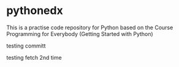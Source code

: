 # pythonedx
This is a practise code repository for Python based on the Course Programming for Everybody (Getting Started with Python)

testing committ

testing fetch 2nd time
